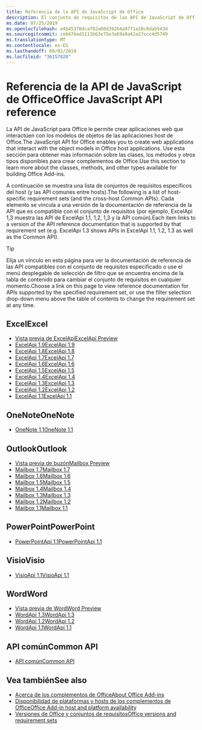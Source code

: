 ```yaml
---
title: Referencia de la API de JavaScript de Office
description: El conjunto de requisitos de las API de JavaScript de Office por host
ms.date: 07/25/2019
ms.openlocfilehash: e4b45370dcaf82a60d39264a97f1e28c0dab543d
ms.sourcegitcommit: ceb67bed1111b63e75e3a69a9a42a27ccc4d5749
ms.translationtype: MT
ms.contentlocale: es-ES
ms.lasthandoff: 08/02/2019
ms.locfileid: "36157820"
---
```

# <a name="office-javascript-api-reference"></a><span data-ttu-id="c9e94-103">Referencia de la API de JavaScript de Office</span><span class="sxs-lookup"><span data-stu-id="c9e94-103">Office JavaScript API reference</span></span>

<span data-ttu-id="c9e94-104">La API de JavaScript para Office le permite crear aplicaciones web que interactúen con los modelos de objetos de las aplicaciones host de Office.</span><span class="sxs-lookup"><span data-stu-id="c9e94-104">The JavaScript API for Office enables you to create web applications that interact with the object models in Office host applications.</span></span> <span data-ttu-id="c9e94-105">Use esta sección para obtener más información sobre las clases, los métodos y otros tipos disponibles para crear complementos de Office.</span><span class="sxs-lookup"><span data-stu-id="c9e94-105">Use this section to learn more about the classes, methods, and other types available for building Office Add-ins.</span></span>

<span data-ttu-id="c9e94-106">A continuación se muestra una lista de conjuntos de requisitos específicos del host (y las API comunes entre hosts).</span><span class="sxs-lookup"><span data-stu-id="c9e94-106">The following is a list of host-specific requirement sets (and the cross-host Common APIs).</span></span> <span data-ttu-id="c9e94-107">Cada elemento se vincula a una versión de la documentación de referencia de la API que es compatible con el conjunto de requisitos (por ejemplo, ExcelApi 1,3 muestra las API de ExcelApi 1,1, 1,2, 1,3 y la API común).</span><span class="sxs-lookup"><span data-stu-id="c9e94-107">Each item links to a version of the API reference documentation that is supported by that requirement set (e.g. ExcelApi 1.3 shows APIs in ExcelApi 1.1, 1.2, 1.3 as well as the Common API).</span></span>

> [!TIP]
> <span data-ttu-id="c9e94-108">Elija un vínculo en esta página para ver la documentación de referencia de las API compatibles con el conjunto de requisitos especificado o use el menú desplegable de selección de filtro que se encuentra encima de la tabla de contenido para cambiar el conjunto de requisitos en cualquier momento.</span><span class="sxs-lookup"><span data-stu-id="c9e94-108">Choose a link on this page to view reference documentation for APIs supported by the specified requirement set, or use the filter selection drop-down menu above the table of contents to change the requirement set at any time.</span></span>

## <a name="excel"></a><span data-ttu-id="c9e94-109">Excel</span><span class="sxs-lookup"><span data-stu-id="c9e94-109">Excel</span></span>

- [<span data-ttu-id="c9e94-110">Vista previa de ExcelApi</span><span class="sxs-lookup"><span data-stu-id="c9e94-110">ExcelApi Preview</span></span>](/javascript/api/excel?view=excel-js-preview)
- [<span data-ttu-id="c9e94-111">ExcelApi 1.9</span><span class="sxs-lookup"><span data-stu-id="c9e94-111">ExcelApi 1.9</span></span>](/javascript/api/excel?view=excel-js-1.9)
- [<span data-ttu-id="c9e94-112">ExcelApi 1.8</span><span class="sxs-lookup"><span data-stu-id="c9e94-112">ExcelApi 1.8</span></span>](/javascript/api/excel?view=excel-js-1.8)
- [<span data-ttu-id="c9e94-113">ExcelApi 1.7</span><span class="sxs-lookup"><span data-stu-id="c9e94-113">ExcelApi 1.7</span></span>](/javascript/api/excel?view=excel-js-1.7)
- [<span data-ttu-id="c9e94-114">ExcelApi 1.6</span><span class="sxs-lookup"><span data-stu-id="c9e94-114">ExcelApi 1.6</span></span>](/javascript/api/excel?view=excel-js-1.6)
- [<span data-ttu-id="c9e94-115">ExcelApi 1.5</span><span class="sxs-lookup"><span data-stu-id="c9e94-115">ExcelApi 1.5</span></span>](/javascript/api/excel?view=excel-js-1.5)
- [<span data-ttu-id="c9e94-116">ExcelApi 1.4</span><span class="sxs-lookup"><span data-stu-id="c9e94-116">ExcelApi 1.4</span></span>](/javascript/api/excel?view=excel-js-1.4)
- [<span data-ttu-id="c9e94-117">ExcelApi 1.3</span><span class="sxs-lookup"><span data-stu-id="c9e94-117">ExcelApi 1.3</span></span>](/javascript/api/excel?view=excel-js-1.3)
- [<span data-ttu-id="c9e94-118">ExcelApi 1.2</span><span class="sxs-lookup"><span data-stu-id="c9e94-118">ExcelApi 1.2</span></span>](/javascript/api/excel?view=excel-js-1.2)
- [<span data-ttu-id="c9e94-119">ExcelApi 1.1</span><span class="sxs-lookup"><span data-stu-id="c9e94-119">ExcelApi 1.1</span></span>](/javascript/api/excel?view=excel-js-1.1)

## <a name="onenote"></a><span data-ttu-id="c9e94-120">OneNote</span><span class="sxs-lookup"><span data-stu-id="c9e94-120">OneNote</span></span>

- [<span data-ttu-id="c9e94-121">OneNote 1,1</span><span class="sxs-lookup"><span data-stu-id="c9e94-121">OneNote 1.1</span></span>](/javascript/api/onenote?view=onenote-js-1.1)

## <a name="outlook"></a><span data-ttu-id="c9e94-122">Outlook</span><span class="sxs-lookup"><span data-stu-id="c9e94-122">Outlook</span></span>

- [<span data-ttu-id="c9e94-123">Vista previa de buzón</span><span class="sxs-lookup"><span data-stu-id="c9e94-123">Mailbox Preview</span></span>](/javascript/api/outlook?view=outlook-js-preview)
- [<span data-ttu-id="c9e94-124">Mailbox 1.7</span><span class="sxs-lookup"><span data-stu-id="c9e94-124">Mailbox 1.7</span></span>](/javascript/api/outlook?view=outlook-js-1.7)
- [<span data-ttu-id="c9e94-125">Mailbox 1.6</span><span class="sxs-lookup"><span data-stu-id="c9e94-125">Mailbox 1.6</span></span>](/javascript/api/outlook?view=outlook-js-1.6)
- [<span data-ttu-id="c9e94-126">Mailbox 1.5</span><span class="sxs-lookup"><span data-stu-id="c9e94-126">Mailbox 1.5</span></span>](/javascript/api/outlook?view=outlook-js-1.5)
- [<span data-ttu-id="c9e94-127">Mailbox 1.4</span><span class="sxs-lookup"><span data-stu-id="c9e94-127">Mailbox 1.4</span></span>](/javascript/api/outlook?view=outlook-js-1.4)
- [<span data-ttu-id="c9e94-128">Mailbox 1.3</span><span class="sxs-lookup"><span data-stu-id="c9e94-128">Mailbox 1.3</span></span>](/javascript/api/outlook?view=outlook-js-1.3)
- [<span data-ttu-id="c9e94-129">Mailbox 1.2</span><span class="sxs-lookup"><span data-stu-id="c9e94-129">Mailbox 1.2</span></span>](/javascript/api/outlook?view=outlook-js-1.2)
- [<span data-ttu-id="c9e94-130">Mailbox 1.1</span><span class="sxs-lookup"><span data-stu-id="c9e94-130">Mailbox 1.1</span></span>](/javascript/api/outlook?view=outlook-js-1.1)

## <a name="powerpoint"></a><span data-ttu-id="c9e94-131">PowerPoint</span><span class="sxs-lookup"><span data-stu-id="c9e94-131">PowerPoint</span></span>

- [<span data-ttu-id="c9e94-132">PowerPointApi 1,1</span><span class="sxs-lookup"><span data-stu-id="c9e94-132">PowerPointApi 1.1</span></span>](/javascript/api/powerpoint?view=powerpoint-js-1.1)

## <a name="visio"></a><span data-ttu-id="c9e94-133">Visio</span><span class="sxs-lookup"><span data-stu-id="c9e94-133">Visio</span></span>

- [<span data-ttu-id="c9e94-134">VisioApi 1,1</span><span class="sxs-lookup"><span data-stu-id="c9e94-134">VisioApi 1.1</span></span>](/javascript/api/visio?view=visio-js-1.1)

## <a name="word"></a><span data-ttu-id="c9e94-135">Word</span><span class="sxs-lookup"><span data-stu-id="c9e94-135">Word</span></span>

- [<span data-ttu-id="c9e94-136">Vista previa de Word</span><span class="sxs-lookup"><span data-stu-id="c9e94-136">Word Preview</span></span>](/javascript/api/word?view=word-js-preview)
- [<span data-ttu-id="c9e94-137">WordApi 1.3</span><span class="sxs-lookup"><span data-stu-id="c9e94-137">WordApi 1.3</span></span>](/javascript/api/word?view=word-js-1.3)
- [<span data-ttu-id="c9e94-138">WordApi 1.2</span><span class="sxs-lookup"><span data-stu-id="c9e94-138">WordApi 1.2</span></span>](/javascript/api/word?view=word-js-1.2)
- [<span data-ttu-id="c9e94-139">WordApi 1.1</span><span class="sxs-lookup"><span data-stu-id="c9e94-139">WordApi 1.1</span></span>](/javascript/api/word?view=word-js-1.1)

## <a name="common-api"></a><span data-ttu-id="c9e94-140">API común</span><span class="sxs-lookup"><span data-stu-id="c9e94-140">Common API</span></span>

- [<span data-ttu-id="c9e94-141">API común</span><span class="sxs-lookup"><span data-stu-id="c9e94-141">Common API</span></span>](/javascript/api/office?view=common-js)

## <a name="see-also"></a><span data-ttu-id="c9e94-142">Vea también</span><span class="sxs-lookup"><span data-stu-id="c9e94-142">See also</span></span>

- [<span data-ttu-id="c9e94-143">Acerca de los complementos de Office</span><span class="sxs-lookup"><span data-stu-id="c9e94-143">About Office Add-ins</span></span>](/office/dev/add-ins/overview)
- [<span data-ttu-id="c9e94-144">Disponibilidad de plataformas y hosts de los complementos de Office</span><span class="sxs-lookup"><span data-stu-id="c9e94-144">Office Add-in host and platform availability</span></span>](/office/dev/add-ins/overview/office-add-in-availability)
- [<span data-ttu-id="c9e94-145">Versiones de Office y conjuntos de requisitos</span><span class="sxs-lookup"><span data-stu-id="c9e94-145">Office versions and requirement sets</span></span>](/office/dev/add-ins/develop/office-versions-and-requirement-sets)
